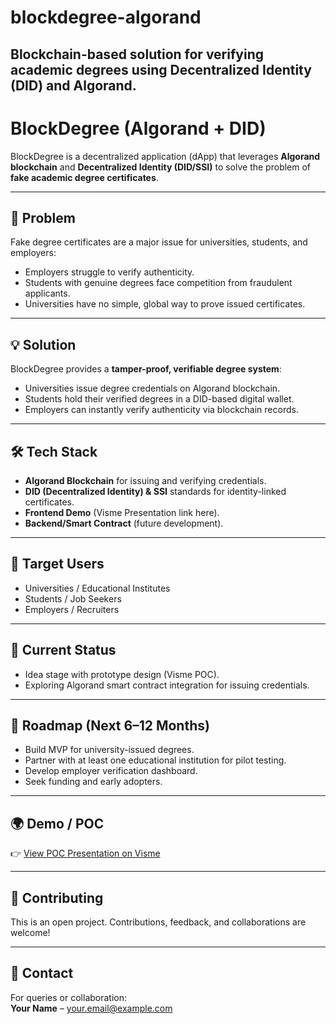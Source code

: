 # blockdegree-algorand
Blockchain-based solution for verifying academic degrees using Decentralized Identity (DID) and Algorand.
---

# BlockDegree (Algorand + DID)

BlockDegree is a decentralized application (dApp) that leverages **Algorand blockchain** and **Decentralized Identity (DID/SSI)** to solve the problem of **fake academic degree certificates**. 

---

## 🚀 Problem
Fake degree certificates are a major issue for universities, students, and employers:
- Employers struggle to verify authenticity.
- Students with genuine degrees face competition from fraudulent applicants.
- Universities have no simple, global way to prove issued certificates.

---

## 💡 Solution
BlockDegree provides a **tamper-proof, verifiable degree system**:
- Universities issue degree credentials on Algorand blockchain.
- Students hold their verified degrees in a DID-based digital wallet.
- Employers can instantly verify authenticity via blockchain records.

---

## 🛠 Tech Stack
- **Algorand Blockchain** for issuing and verifying credentials.  
- **DID (Decentralized Identity) & SSI** standards for identity-linked certificates.  
- **Frontend Demo** (Visme Presentation link here).  
- **Backend/Smart Contract** (future development).  

---

## 🎯 Target Users
- Universities / Educational Institutes  
- Students / Job Seekers  
- Employers / Recruiters  

---

## 📌 Current Status
- Idea stage with prototype design (Visme POC).  
- Exploring Algorand smart contract integration for issuing credentials.  

---

## 🔮 Roadmap (Next 6–12 Months)
- Build MVP for university-issued degrees.  
- Partner with at least one educational institution for pilot testing.  
- Develop employer verification dashboard.  
- Seek funding and early adopters.  

---

## 🌍 Demo / POC
👉 [View POC Presentation on Visme](your-visme-link-here)

---

## 🤝 Contributing
This is an open project. Contributions, feedback, and collaborations are welcome!

---

## 📧 Contact
For queries or collaboration:  
**Your Name** – your.email@example.com  
